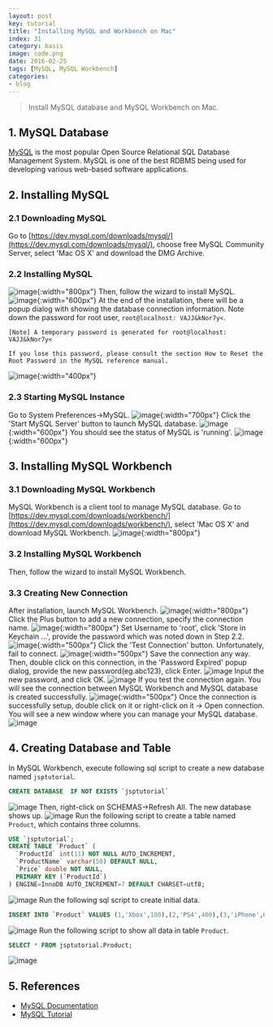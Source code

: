 ```yaml
---
layout: post
key: tutorial
title: "Installing MySQL and Workbench on Mac"
index: 31
category: basis
image: code.png
date: 2016-02-25
tags: [MySQL, MySQL Workbench]
categories:
- blog
---
```


> Install MySQL database and MySQL Workbench on Mac.

## 1. MySQL Database
[MySQL](https://www.mysql.com/) is the most popular Open Source Relational SQL Database Management System. MySQL is one of the best RDBMS being used for developing various web-based software applications.
## 2. Installing MySQL
### 2.1 Downloading MySQL
Go to [https://dev.mysql.com/downloads/mysql/](https://dev.mysql.com/downloads/mysql/), choose free MySQL Community Server,  select 'Mac OS X' and download the DMG Archive.
### 2.2 Installing MySQL
![image](/public/posts/2016-02-25/downloadmysql.png){:width="800px"}
Then, follow the wizard to install MySQL.
![image](/public/posts/2016-02-25/installmysql.png){:width="600px"}
At the end of the installation, there will be a popup dialog with showing the database connection information. Note down the password for root user, `root@localhost: VAJJ&kNor7y<`.
```
[Note] A temporary password is generated for root@localhost: VAJJ&kNor7y<

If you lose this password, please consult the section How to Reset the Root Password in the MySQL reference manual.
```
![image](/public/posts/2016-02-25/initialpassword.png){:width="400px"}  
### 2.3 Starting MySQL Instance
Go to System Preferences->MySQL.
![image](/public/posts/2016-02-25/mysqlservice.png){:width="700px"}
Click the 'Start MySQL Server' button to launch MySQL database.
![image](/public/posts/2016-02-25/mysqlstart.png){:width="600px"}
You should see the status of MySQL is 'running'.
![image](/public/posts/2016-02-25/mysqlrunning.png){:width="600px"}

## 3. Installing MySQL Workbench
### 3.1 Downloading MySQL Workbench
MySQL Workbench is a client tool to manage MySQL database. Go to [https://dev.mysql.com/downloads/workbench/](https://dev.mysql.com/downloads/workbench/), select 'Mac OS X' and download MySQL Workbench.
![image](/public/posts/2016-02-25/downloadworkbench.png){:width="800px"}
### 3.2 Installing MySQL Workbench
Then, follow the wizard to install MySQL Workbench.  
### 3.3 Creating New Connection
After installation, launch MySQL Workbench.
![image](/public/posts/2016-02-25/mysqlworkbench.png){:width="800px"}
Click the Plus button to add a new connection, specify the connection name.
![image](/public/posts/2016-02-25/addnewconnection.png){:width="800px"}
Set Username to 'root', click 'Store in Keychain ...', provide the password which was noted down in Step 2.2.
![image](/public/posts/2016-02-25/password.png){:width="500px"}
Click the 'Test Connection' button. Unfortunately, fail to connect.
![image](/public/posts/2016-02-25/failconnect.png){:width="500px"}
Save the connection any way. Then, double click on this connection, in the 'Password Expired' popup dialog, provide the new password(eg.abc123), click Enter.
![image](/public/posts/2016-02-25/resetpassword.png)
Input the new password, and click OK.
![image](/public/posts/2016-02-25/newpassword.png)
If you test the connection again. You will see the connection between MySQL Workbench and MySQL database is created successfully.
![image](/public/posts/2016-02-25/testconnection.png){:width="500px"}
Once the connection is successfully setup, double click on it or right-click on it -> Open connection. You will see a new window where you can manage your MySQL database.
![image](/public/posts/2016-02-25/workbenchconnected.png)

## 4. Creating Database and Table
In MySQL Workbench, execute following sql script to create a new database named `jsptutorial`.
```sql
CREATE DATABASE  IF NOT EXISTS `jsptutorial`
```
![image](/public/posts/2016-02-25/createdb.png)
Then, right-click on SCHEMAS->Refresh All. The new database shows up.
![image](/public/posts/2016-02-25/refreshdb.png)
Run the following script to create a table named `Product`, which contains three columns.
```sql
USE `jsptutorial`;
CREATE TABLE `Product` (
  `ProductId` int(11) NOT NULL AUTO_INCREMENT,
  `ProductName` varchar(50) DEFAULT NULL,
  `Price` double NOT NULL,
  PRIMARY KEY (`ProductId`)
) ENGINE=InnoDB AUTO_INCREMENT=7 DEFAULT CHARSET=utf8;
```
![image](/public/posts/2016-02-25/createtable.png)
Run the following sql script to create initial data.
```sql
INSERT INTO `Product` VALUES (1,'Xbox',100),(2,'PS4',400),(3,'iPhone',699);
```
![image](/public/posts/2016-02-25/createdata.png)
Run the following script to show all data in table `Product`.
```sql
SELECT * FROM jsptutorial.Product;
```
![image](/public/posts/2016-02-25/showdata.png)

## 5. References
* [MySQL Documentation](https://dev.mysql.com/doc/refman/8.0/en/)
* [MySQL Tutorial](https://www.tutorialspoint.com/mysql/)

